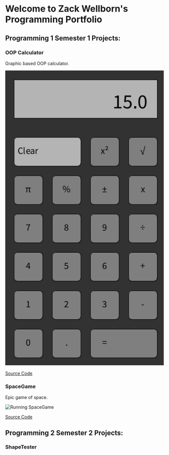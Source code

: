 # Welcome to Zack Wellborn's Programming Portfolio

## Programming 1 Semester 1 Projects:

### OOP Calculator
Graphic based OOP calculator. 

![Running Calculator](https://github.com/ZackWellborn/A2ProgrammingPortfolio/blob/main/Images/Calculator.png?raw=true)

[Source Code](https://github.com/ZackWellborn/A2ProgrammingPortfolio/tree/main/src/Calculator)

### SpaceGame
Epic game of space.

![Running SpaceGame]()

[Source Code]()

## Programming 2 Semester 2 Projects:

### ShapeTester
